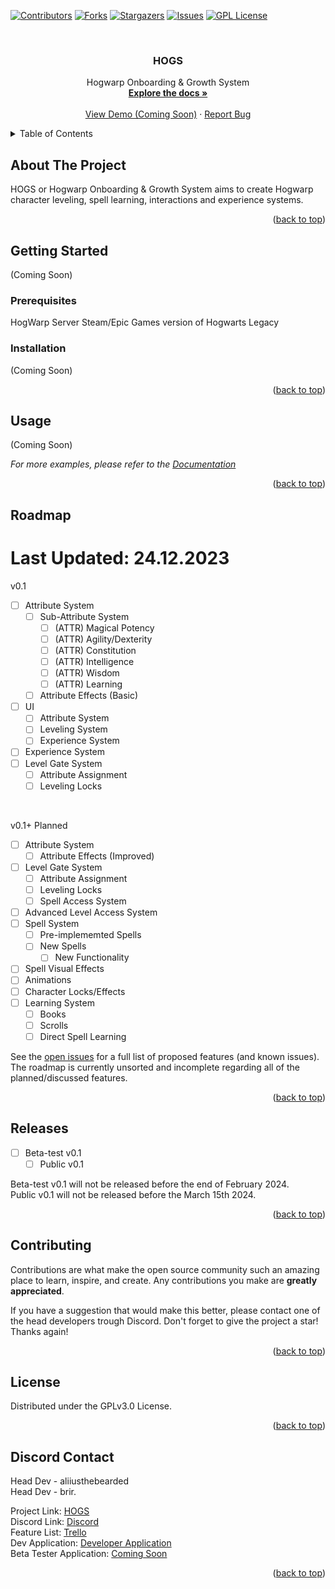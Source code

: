 <a name="readme-top"></a>



<!-- PROJECT SHIELDS -->
[![Contributors][contributors-shield]][contributors-url]
[![Forks][forks-shield]][forks-url]
[![Stargazers][stars-shield]][stars-url]
[![Issues][issues-shield]][issues-url]
[![GPL License][license-shield]][license-url]



<!-- PROJECT LOGO -->
<br />
<div align="center">
  <a href="https://github.com/LumoWarp/hogs">
  </a>

  <h3 align="center">HOGS</h3>

  <p align="center">
    Hogwarp Onboarding & Growth System
    <br />
    <a href="https://github.com/LumoWarp/hogs"><strong>Explore the docs »</strong></a>
    <br />
    <br />
    <a href="https://github.com/LumoWarp/hogs">View Demo (Coming Soon)</a>
    ·
    <a href="https://github.com/LumoWarp/hogs/issues">Report Bug</a>
  </p>
</div>



<!-- TABLE OF CONTENTS -->
<details>
  <summary>Table of Contents</summary>
  <ol>
    <li>
      <a href="#about-the-project">About The Project</a>
    </li>
    <li>
      <a href="#getting-started">Getting Started</a>
      <ul>
        <li><a href="#prerequisites">Prerequisites</a></li>
        <li><a href="#installation">Installation</a></li>
      </ul>
    </li>
    <li><a href="#usage">Usage</a></li>
    <li><a href="#roadmap">Roadmap</a></li>
    <li><a href="#contributing">Contributing</a></li>
    <li><a href="#license">License</a></li>
    <li><a href="#contact">Contact</a></li>
    <li><a href="#acknowledgments">Acknowledgments</a></li>
  </ol>
</details>



<!-- ABOUT THE PROJECT -->
## About The Project

HOGS or Hogwarp Onboarding & Growth System aims to create Hogwarp character leveling, spell learning, interactions and experience systems.

<p align="right">(<a href="#readme-top">back to top</a>)</p>


<!-- GETTING STARTED -->
## Getting Started

(Coming Soon)

### Prerequisites

HogWarp Server
Steam/Epic Games version of Hogwarts Legacy

### Installation

(Coming Soon)

<p align="right">(<a href="#readme-top">back to top</a>)</p>



<!-- USAGE EXAMPLES -->
## Usage

(Coming Soon)

_For more examples, please refer to the [Documentation](https://example.com)_

<p align="right">(<a href="#readme-top">back to top</a>)</p>


<!-- ROADMAP -->
## Roadmap
# Last Updated: 24.12.2023

v0.1
- [ ] Attribute System
    - [ ] Sub-Attribute System
       - [ ] (ATTR) Magical Potency
       - [ ] (ATTR) Agility/Dexterity
       - [ ] (ATTR) Constitution
       - [ ] (ATTR) Intelligence
       - [ ] (ATTR) Wisdom
       - [ ] (ATTR) Learning
    - [ ] Attribute Effects (Basic)
- [ ] UI
    - [ ] Attribute System
    - [ ] Leveling System
    - [ ] Experience System
- [ ] Experience System
- [ ] Level Gate System
    - [ ] Attribute Assignment
    - [ ] Leveling Locks

<br>

v0.1+ Planned
- [ ] Attribute System
    - [ ] Attribute Effects (Improved)
- [ ] Level Gate System
    - [ ] Attribute Assignment
    - [ ] Leveling Locks
    - [ ] Spell Access System
- [ ] Advanced Level Access System
- [ ] Spell System
    - [ ] Pre-implememted Spells
    - [ ] New Spells
       - [ ] New Functionality
- [ ] Spell Visual Effects
- [ ] Animations
- [ ] Character Locks/Effects
- [ ] Learning System
   - [ ] Books
   - [ ] Scrolls
   - [ ] Direct Spell Learning

See the [open issues](https://github.com/LumoWarp/hogs/issues) for a full list of proposed features (and known issues). The roadmap is currently unsorted and incomplete regarding all of the planned/discussed features.

<p align="right">(<a href="#readme-top">back to top</a>)</p>

<!-- RELEASE -->
## Releases

- [ ] Beta-test v0.1
    - [ ] Public v0.1
     
Beta-test v0.1 will not be released before the end of February 2024.
<br>
Public v0.1 will not be released before the March 15th 2024.

<p align="right">(<a href="#readme-top">back to top</a>)</p>



<!-- CONTRIBUTING -->
## Contributing

Contributions are what make the open source community such an amazing place to learn, inspire, and create. Any contributions you make are **greatly appreciated**.

If you have a suggestion that would make this better, please contact one of the head developers trough Discord.
Don't forget to give the project a star! Thanks again!

<p align="right">(<a href="#readme-top">back to top</a>)</p>



<!-- LICENSE -->
## License

Distributed under the GPLv3.0 License.

<p align="right">(<a href="#readme-top">back to top</a>)</p>



<!-- CONTACT -->
## Discord Contact

Head Dev - aliiusthebearded
<br>
Head Dev - brir.

Project Link: [HOGS](https://github.com/LumoWarp/hogs)
<br>
Discord Link: [Discord](https://discord.gg/Ft8s8PujxS)
<br>
Feature List: [Trello](https://trello.com/b/ivyNM9OY/hogwarp-lumosteam-general-leveling-rp-script-plans)
<br>
Dev Application: [Developer Application](https://forms.gle/Xpi9JJKqAALnoku2A)
<br>
Beta Tester Application: [Coming Soon](https://discord.gg/Ft8s8PujxS)

<p align="right">(<a href="#readme-top">back to top</a>)</p>

<!-- MARKDOWN LINKS & IMAGES -->
<!-- https://www.markdownguide.org/basic-syntax/#reference-style-links -->
[contributors-shield]: https://img.shields.io/github/contributors/LumoWarp/hogs.svg?style=for-the-badge
[contributors-url]: https://github.com/LumoWarp/hogs/graphs/contributors
[forks-shield]: https://img.shields.io/github/forks/LumoWarp/hogs.svg?style=for-the-badge
[forks-url]: https://github.com/LumoWarp/hogs/network/members
[stars-shield]: https://img.shields.io/github/stars/LumoWarp/hogs.svg?style=for-the-badge
[stars-url]: https://github.com/LumoWarp/hogs/stargazers
[issues-shield]: https://img.shields.io/github/issues/LumoWarp/hogs.svg?style=for-the-badge
[issues-url]: https://github.com/LumoWarp/hogs/issues
[license-shield]: https://img.shields.io/github/license/LumoWarp/hogs.svg?style=for-the-badge
[license-url]: https://github.com/LumoWarp/hogs/blob/master/LICENSE.txt
[product-screenshot]: images/screenshot.png
[Next.js]: https://img.shields.io/badge/next.js-000000?style=for-the-badge&logo=nextdotjs&logoColor=white
[Next-url]: https://nextjs.org/
[React.js]: https://img.shields.io/badge/React-20232A?style=for-the-badge&logo=react&logoColor=61DAFB
[React-url]: https://reactjs.org/
[Vue.js]: https://img.shields.io/badge/Vue.js-35495E?style=for-the-badge&logo=vuedotjs&logoColor=4FC08D
[Vue-url]: https://vuejs.org/
[Angular.io]: https://img.shields.io/badge/Angular-DD0031?style=for-the-badge&logo=angular&logoColor=white
[Angular-url]: https://angular.io/
[Svelte.dev]: https://img.shields.io/badge/Svelte-4A4A55?style=for-the-badge&logo=svelte&logoColor=FF3E00
[Svelte-url]: https://svelte.dev/
[Laravel.com]: https://img.shields.io/badge/Laravel-FF2D20?style=for-the-badge&logo=laravel&logoColor=white
[Laravel-url]: https://laravel.com
[Bootstrap.com]: https://img.shields.io/badge/Bootstrap-563D7C?style=for-the-badge&logo=bootstrap&logoColor=white
[Bootstrap-url]: https://getbootstrap.com
[JQuery.com]: https://img.shields.io/badge/jQuery-0769AD?style=for-the-badge&logo=jquery&logoColor=white
[JQuery-url]: https://jquery.com 
